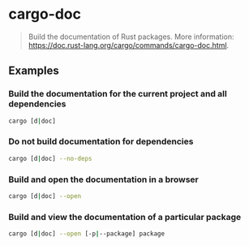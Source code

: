 # cargo-doc

> Build the documentation of Rust packages. More information: <https://doc.rust-lang.org/cargo/commands/cargo-doc.html>.

## Examples

### Build the documentation for the current project and all dependencies

```bash
cargo [d|doc]
```

### Do not build documentation for dependencies

```bash
cargo [d|doc] --no-deps
```

### Build and open the documentation in a browser

```bash
cargo [d|doc] --open
```

### Build and view the documentation of a particular package

```bash
cargo [d|doc] --open [-p|--package] package
```
